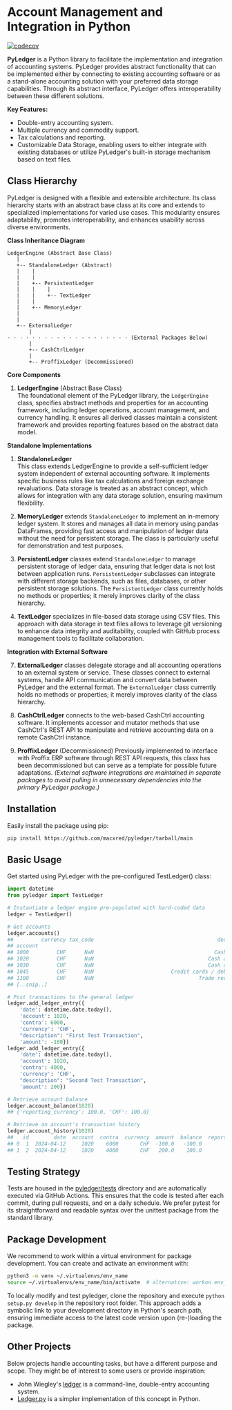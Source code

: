 # Account Management and Integration in Python

[![codecov](https://codecov.io/gh/macxred/pyledger/branch/main/graph/badge.svg)](https://codecov.io/gh/macxred/pyledger)

**PyLedger** is a Python library to facilitate the implementation and integration of accounting systems. PyLedger provides abstract functionality that can be implemented either by connecting to existing accounting software or as a stand-alone accounting solution with your preferred data storage capabilities. Through its abstract interface, PyLedger offers interoperability between these different solutions.

**Key Features:**

- Double-entry accounting system.
- Multiple currency and commodity support.
- Tax calculations and reporting.
- Customizable Data Storage, enabling users to either integrate with existing databases or utilize PyLedger's built-in storage mechanism based on text files.


## Class Hierarchy

PyLedger is designed with a flexible and extensible architecture. Its class hierarchy starts with an abstract base class at its core and extends to specialized implementations for varied use cases. This modularity ensures adaptability, promotes interoperability, and enhances usability across diverse environments.

**Class Inheritance Diagram**

```
LedgerEngine (Abstract Base Class)
   |
   +-- StandaloneLedger (Abstract)
   |    |
   |    |
   |    +-- PersistentLedger
   |    |    |
   |    |    +-- TextLedger
   |    |
   |    +-- MemoryLedger
   |
   |
   +-- ExternalLedger
       |
· · · · · · · · · · · · · · · · · · · · (External Packages Below)
       |
       +-- CashCtrlLedger
       |
       +-- ProffixLedger (Decommissioned)
```

**Core Components**

1. **LedgerEngine** (Abstract Base Class)\
The foundational element of the PyLedger library, the `LedgerEngine` class, specifies abstract methods and properties for an accounting framework, including ledger operations, account management, and currency handling. It ensures all derived classes maintain a consistent framework and provides reporting features based on the abstract data model.

**Standalone Implementations**

1. **StandaloneLedger**\
This class extends LedgerEngine to provide a self-sufficient ledger system independent of external accounting software. It implements specific business rules like tax calculations and foreign exchange revaluations. Data storage is treated as an abstract concept, which allows for integration with any data storage solution, ensuring maximum flexibility.

1. **MemoryLedger** extends `StandaloneLedger` to implement an in-memory ledger system. It stores and manages all data in memory using pandas DataFrames, providing fast access and manipulation of ledger data without the need for persistent storage. The class is particularly useful for demonstration and test purposes.

1. **PersistentLedger** classes extend `StandaloneLedger` to manage persistent storage of ledger data, ensuring that ledger data is not lost between application runs. `PersistentLedger` subclasses can integrate with different storage backends, such as files, databases, or other persistent storage solutions. The `PersistentLedger` class currently holds no methods or properties; it merely improves clarity of the class hierarchy.

1. **TextLedger** specializes in file-based data storage using CSV files. This approach with data storage in text files allows to leverage git versioning to enhance data integrity and auditability, coupled with GitHub process management tools to facilitate collaboration.

**Integration with External Software**

7. **ExternalLedger** classes delegate storage and all accounting operations to an external system or service. These classes connect to external systems, handle API communication and convert data between PyLedger and the external format. The `ExternalLedger` class currently holds no methods or properties; it merely improves clarity of the class hierarchy.

1. **CashCtrlLedger** connects to the web-based CashCtrl accounting software. It implements accessor and mutator methods that use CashCtrl's REST API to manipulate and retrieve accounting data on a remote CashCtrl instance.

1. **ProffixLedger** (Decommissioned) Previously implemented to interface with Proffix ERP software through REST API requests, this class has been decommissioned but can serve as a template for possible future adaptations.
_(External software integrations are maintained in separate packages to avoid pulling in unnecessary dependencies into the primary PyLedger package.)_


## Installation

Easily install the package using pip:

```bash
pip install https://github.com/macxred/pyledger/tarball/main
```

## Basic Usage

Get started using PyLedger with the pre-configured TestLedger() class:

```python
import datetime
from pyledger import TestLedger

# Instantiate a ledger engine pre-populated with hard-coded data
ledger = TestLedger()

# Get accounts
ledger.accounts()
##         currency tax_code                                        description
## account
## 1000         CHF      NaN                                       Cash on hand
## 1020         CHF      NaN                                     Cash at Bank A
## 1030         CHF      NaN                                     Cash at Bank B
## 1045         CHF      NaN                         Credit cards / debit cards
## 1100         CHF      NaN                                  Trade receivables
## [..snip..]

# Post transactions to the general ledger
ledger.add_ledger_entry({
    'date': datetime.date.today(),
    'account': 1020,
    'contra': 6000,
    'currency': 'CHF',
    "description": "First Test Transaction",
    'amount': -100})
ledger.add_ledger_entry({
    'date': datetime.date.today(),
    'account': 1020,
    'contra': 4000,
    'currency': 'CHF',
    "description": "Second Test Transaction",
    'amount': 200})

# Retrieve account balance
ledger.account_balance(1020)
## {'reporting_currency': 100.0, 'CHF': 100.0}

# Retrieve an account's transaction history
ledger.account_history(1020)
##   id        date  account  contra  currency  amount  balance  report_amount  report_balance  tax_code              description  document
## 0  1  2024-04-12     1020    6000       CHF  -100.0   -100.0         -100.0          -100.0      <NA>   First Test Transaction      <NA>
## 1  2  2024-04-12     1020    4000       CHF   200.0    100.0          200.0           100.0      <NA>  Second Test Transaction      <NA>
```

## Testing Strategy

Tests are housed in the [pyledger/tests](tests) directory and are automatically
executed via GitHub Actions. This ensures that the code is tested after each
commit, during pull requests, and on a daily schedule. We prefer pytest for its
straightforward and readable syntax over the unittest package from the standard
library.


## Package Development

We recommend to work within a virtual environment for package development.
You can create and activate an environment with:

```bash
python3 -m venv ~/.virtualenvs/env_name
source ~/.virtualenvs/env_name/bin/activate  # alternative: workon env_name
```

To locally modify and test pyledger, clone the repository and
execute `python setup.py develop` in the repository root folder. This approach
adds a symbolic link to your development directory in Python's search path,
ensuring immediate access to the latest code version upon (re-)loading the
package.

## Other Projects

Below projects handle accounting tasks, but have a different purpose and scope. They might be of interest to some users or provide inspiration:

- John Wiegley's [ledger](https://ledger-cli.org) is a command-line, double-entry accounting system.
- [Ledger.py](https://github.com/mafm/ledger.py) is a simpler implementation of this concept in Python.
